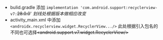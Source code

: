 >
>>
* bulid.gradle 添加    `implementation 'com.android.support:recyclerview-v7:`~~28.0.0~~' *划线处根据版本做相应改变*
* activity_main.xml 中添加  `<androidx.recyclerview.widget.RecyclerView.../>` 此处根据引入包名的不同也可选择~~<android.support.v7.widget.RecyclerView/>~~

